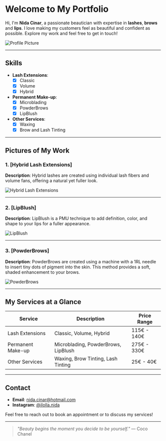 
# Welcome to My Portfolio

Hi, I'm **Nida Cinar**, a passionate beautician with expertise in **lashes**, **brows** and **lips**. I love making my customers feel as beautiful and confident as possible. Explore my work and feel free to get in touch!

![Profile Picture]()

---

##  Skills
- **Lash Extensions**: 
  - [x] Classic
  - [x] Volume
  - [x] Hybrid
- **Permanent Make-up**: 
  - [x] Microblading
  - [x] PowderBrows
  - [x] LipBlush
- **Other Services**: 
  - [x] Waxing
  - [x] Brow and Lash Tinting

---

##  Pictures of My Work

### 1. [Hybrid Lash Extensions]
**Description**: Hybrid lashes are created using individual lash fibers and volume fans, offering a natural yet fuller look.

![Hybrid Lash Extensions]()
 
---

### 2. [LipBlush]
**Description**: LipBlush is a PMU technique to add definition, color, and shape to your lips for a fuller appearance.

![LipBlush]()

---

### 3. [PowderBrows]
**Description**: PowderBrows are created using a machine with a 1RL needle to insert tiny dots of pigment into the skin. This method provides a soft, shaded enhancement to your brows.

![PowderBrows]() 

---

##  My Services at a Glance

| Service           | Description                                 | Price Range |
| ----------------- | ------------------------------------------- | ----------- |
| Lash Extensions    | Classic, Volume, Hybrid                     | 115€ - 140€ |
| Permanent Make-up | Microblading, PowderBrows, LipBlush          | 275€ - 330€ |
| Other Services     | Waxing, Brow Tinting, Lash Tinting          | 25€ - 40€ |

---

## Contact

- **Email**: [nida.cinar@hotmail.com](mailto:nida.cinar@hotmail.com)
- **Instagram**: [@ilolla.nida](https://www.instagram.com/ilolla.nida/)

Feel free to reach out to book an appointment or to discuss my services!

---

> *"Beauty begins the moment you decide to be yourself."* — Coco Chanel
